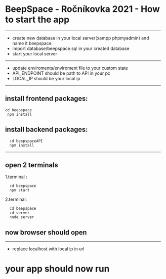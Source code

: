 # BeepSpace - Ročníkovka 2021 - How to start the app


------------------------------------------------------------


- create new database in your local server(xampp phpmyadmin) and name it beepspace
- import database/beepspace.sql in your created database
- start your local server

------------------------------------------------------------

- update enviroments/enviroment file to your custom state
- API_ENDPOINT should be path to API in your pc
- LOCAL_IP should be your local ip

------------------------------------------------------------


## install frontend packages: 
 ```
 cd beepspace
  npm install
 ```

## install backend packages:

```
  cd beepspaceAPI
  npm install
```  
 
 
 ------------------------------------------------------------

 

## open 2 terminals

  1.terminal :
  ```
    cd beepspace
    npm start
  ```
    
  2.terminal:
  ```
    cd beepspace
    cd server
    node server
  ```
    
 ## now browser should open
 
 ------------------------------------------------------------


- replace localhost with local ip in url


# your app should now run
    
  
